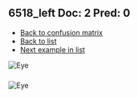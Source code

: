 ## 6518_left Doc: 2 Pred: 0
- [Back to confusion matrix](https://github.com/juliandewit/kaggle_retinopathy/blob/master/matrix.md)
- [Back to list](https://github.com/juliandewit/kaggle_retinopathy/blob/master/lists/20/list.md)
- [Next example in list](https://github.com/juliandewit/kaggle_retinopathy/blob/master/lists/20/65/6599_left.md)

![Eye](https://retinopaty.blob.core.windows.net/size1024/6518_left_2.jpeg)

### 

![Eye]()
